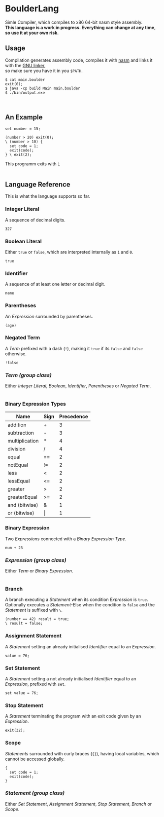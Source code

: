 # BoulderLang

Simle Compiler, which compiles to x86 64-bit nasm style assembly. <br>
**This language is a work in progress. Everything can change at any time, so use it at your own risk.**
<br>
## Usage
Compilation generates assembly code, compiles it with [nasm](https://nasm.us/) and links it with the [GNU linker](https://www.gnu.org/software/binutils/), <br>so make sure you have it in you `$PATH`.

```
$ cat main.boulder
exit(0);
$ java -cp build Main main.boulder
$ ./bin/output.exe
```
<br>

## An Example

```
set number = 15;

(number > 20) exit(0);
\ (number > 10) {
  set code = 1;
  exit(code);
} \ exit(2);
```
This programm exits with `1`
<br><br>

## Language Reference
This is what the language supports so far.

### Integer Literal
A sequence of decimal digits.
```
327
```

### Boolean Literal
Either `true` or `false`, which are interpreted internally as `1` and `0`.
```
true
```

### Identifier
A sequence of at least one letter or decimal digit.
```
name
```

### Parentheses
An *Expression* surrounded by parentheses.
```
(age)
```

### Negated Term
A *Term* prefixed with a dash (`!`), making it `true` if its `false` and `false` otherwise.
```
!false
```

### *Term (group class)*
Either *Integer Literal*, *Boolean*, *Identifier*, *Parentheses* or *Negated Term*.
<br><br>

### Binary Expression Types

| Name          | Sign | Precedence |
| ------------- | --   | ---------- |
| addition      | +    | 3          |
| subtraction   | -    | 3          |
| multiplication| *    | 4          |
| division      | /    | 4          |
| equal         | ==   | 2          |
| notEqual      | !=   | 2          |
| less          | <    | 2          |
| lessEqual     | <=   | 2          |
| greater       | >    | 2          |
| greaterEqual  | >=   | 2          |
| and (bitwise) | &    | 1          |
| or (bitwise)  | \|   | 1          |

### Binary Expression
Two *Expressions* connected with a *Binary Expression Type*.
```
num + 23
```

### *Expression (group class)*
Either *Term* or *Binary Expression*.
<br><br>

### Branch
A branch executing a *Statement* when its condition *Expression* is `true`. Optionally executes a *Statement*-Else when the condition is `false` and the *Statement* is suffixed with `\`.
```
(number == 42) result = true;
\ result = false;
```

### Assignment Statement
A *Statement* setting an already initialised *Identifier* equal to an *Expression*.
```
value = 76;
```

### Set Statement
A *Statement* setting a not already initialised *Identifier* equal to an *Expression*, prefixed with `set`.
```
set value = 76;
```

### Stop Statement
A *Statement* terminating the program with an exit code given by an *Expression*.
```
exit(32);
```

### Scope
*Statements* surrounded with curly braces (`{}`), having local variables, which cannot be accessed globally.
```
{
  set code = 1;
  exit(code);
}
```

### *Statement (group class)*
Either *Set Statement*, *Assignment Statement*, *Stop Statement*, *Branch* or *Scope*.

